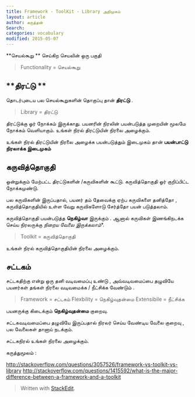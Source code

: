 ```yaml
---
title: Framework - ToolKit - Library அறிமுகம்
layout: article 
author: கருத்தன்
Search:  
categories: vocabulary
modified: 2015-05-07
---
```


**செயல்கூறு **
செய்கிற செயலின் ஒரு பகுதி
>Functionality = செயல்கூறு  

**திரட்டு **
---------------------
தொடர்புடைய பல செயல்கூறுகளின் தொகுப்பு தான் **திரட்டு** . 
>Library = திரட்டு

திரட்டுக்கு ஓர் நோக்கம் இருக்காது.
பயனரின் நிரலின் பயன்படுத்த முறையின் மூலமே நோக்கம் வெளியாகும்.
உங்கள் நிரல் திரட்டுயின் நிரலை அழைக்கும்.

உங்கள் நிரல் திரட்டுயின் நிரலை அழைக்க பயன்படுத்தும் இடைமுகம் தான் 
**பயன்பாட்டு  நிரலாக்க இடைமுகம்**

**கருவித்தொகுதி**
---------------------
ஒன்றுக்கும் மேற்பட்ட திரட்டுகளின் /கருவிகளின்  கூட்டு. கருவித்தொகுதி ஓர் குறிப்பிட்ட நோக்கமுண்டு.

பல கருவிகளின்  இருப்பதால், பயனர் தம் தேவைக்கு ஏற்ப கருவிகளை தனித்தோ , 
கருவித்தொகுதியில்  உள்ள வேறு கருவிகளோடு சேர்த்தோ பயன் படுத்தலாம். 

கருவித்தொகுதி பயன்படுத்த  **நெகிழ்வா**  இருக்கும் . ஆனால் கருவிகள் இணங்கிநடக்க செய்ய நிரலருக்கு *நிறைய வேலை இருக்கலாம்**.

>Toolkit = கருவித்தொகுதி

உங்கள் நிரல் கருவித்தொகுதியின் நிரலை அழைக்கும்.

**சட்டகம்**
---------------------
சட்டகதிற்கு என்று ஒரு தனி வடிவமைப்பு உண்டு ,  அவ்வடிவமைப்பை தழுவியே பயனர்கள் தங்கள் நிரலை வடிவமைக்க / நீட்சிக்க வேண்டும் .

>Framework = சட்டகம்
>Flexbility = நெகிழ்வுதன்மை
>Extensibile = நீட்சிக்க 

பயனருக்கு கிடைக்கும் **நெகிழ்வுதன்மை** குறைவு.

சட்டகவடிவமைப்பை தழுவியே  இருப்பதால் நிரலர் செய்ய வேண்டிய வேலை குறைவு , பல வேலைகள் தானாய் நடக்கும்.

சட்டகநிரல் உங்கள் நிரலை அழைக்கும்.

கருத்துமூலம் :

http://stackoverflow.com/questions/3057526/framework-vs-toolkit-vs-library
http://stackoverflow.com/questions/1415592/what-is-the-major-difference-between-a-framework-and-a-toolkit
> Written with [StackEdit](https://stackedit.io/).